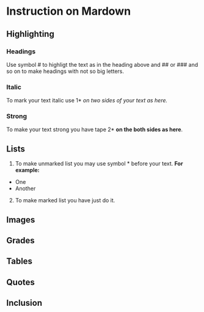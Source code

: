 # Instruction on Mardown
## Highlighting
### Headings
Use symbol # to highligt the text as in the heading above and ## or ### and so on to make headings with not so big letters.
### Italic 
To mark your text italic use 1* *on two sides of your text as here.* 
### Strong
To make your text strong you have tape 2* **on the both sides as here**.
## Lists
1. To make unmarked list you may use symbol * before your text. __For example:__ 
* One
* Another
2. To make marked list you have just do it. 

## Images
## Grades
## Tables
## Quotes
## Inclusion
